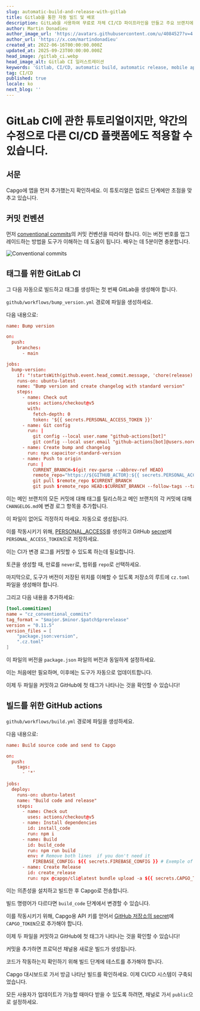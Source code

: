 ```yaml
---
slug: automatic-build-and-release-with-gitlab
title: Gitlab을 통한 자동 빌드 및 배포
description: GitLab을 사용하여 무료로 자체 CI/CD 파이프라인을 만들고 주요 브랜치에 푸시할 때마다 애플리케이션을 배포하세요.
author: Martin Donadieu
author_image_url: 'https://avatars.githubusercontent.com/u/4084527?v=4'
author_url: 'https://x.com/martindonadieu'
created_at: 2022-06-16T00:00:00.000Z
updated_at: 2025-09-23T00:00:00.000Z
head_image: /gitlab_ci.webp
head_image_alt: Gitlab CI 일러스트레이션
keywords: 'Gitlab, CI/CD, automatic build, automatic release, mobile app updates'
tag: CI/CD
published: true
locale: ko
next_blog: ''
---
```


# GitLab CI에 관한 튜토리얼이지만, 약간의 수정으로 다른 CI/CD 플랫폼에도 적용할 수 있습니다.

## 서문

Capgo에 앱을 먼저 추가했는지 확인하세요. 이 튜토리얼은 업로드 단계에만 초점을 맞추고 있습니다.

## 커밋 컨벤션

먼저 [conventional commits](https://www.conventionalcommits.org/en/v1.0.0/)의 커밋 컨벤션을 따라야 합니다. 이는 버전 번호를 업그레이드하는 방법을 도구가 이해하는 데 도움이 됩니다. 배우는 데 5분이면 충분합니다.

![Conventional commits](/conventional_commits.webp)

## 태그를 위한 GitLab CI

그 다음 자동으로 빌드하고 태그를 생성하는 첫 번째 GitLab을 생성해야 합니다.

`github/workflows/bump_version.yml` 경로에 파일을 생성하세요.

다음 내용으로:

```toml
name: Bump version

on:
  push:
    branches:
      - main

jobs:
  bump-version:
    if: "!startsWith(github.event.head_commit.message, 'chore(release):')"
    runs-on: ubuntu-latest
    name: "Bump version and create changelog with standard version"
    steps:
      - name: Check out
        uses: actions/checkout@v5
        with:
          fetch-depth: 0
          token: '${{ secrets.PERSONAL_ACCESS_TOKEN }}'
      - name: Git config
        run: |
          git config --local user.name "github-actions[bot]"
          git config --local user.email "github-actions[bot]@users.noreply.github.com"
      - name: Create bump and changelog
        run: npx capacitor-standard-version
      - name: Push to origin
        run: |
          CURRENT_BRANCH=$(git rev-parse --abbrev-ref HEAD)
          remote_repo="https://${GITHUB_ACTOR}:${{ secrets.PERSONAL_ACCESS_TOKEN }}@github.com/${GITHUB_REPOSITORY}.git"
          git pull $remote_repo $CURRENT_BRANCH
          git push $remote_repo HEAD:$CURRENT_BRANCH --follow-tags --tags
```

이는 메인 브랜치의 모든 커밋에 대해 태그를 릴리스하고 메인 브랜치의 각 커밋에 대해 `CHANGELOG.md`에 변경 로그 항목을 추가합니다.

이 파일이 없어도 걱정하지 마세요. 자동으로 생성됩니다.

이를 작동시키기 위해, [PERSONAL_ACCESS](https://docs.github.com/en/authentication/keeping-your-account-and-data-secure/creating-a-personal-access-token/)를 생성하고 GitHub [secret](https://docs.github.com/en/actions/security-guides/encrypted-secrets "GitHub secrets")에 `PERSONAL_ACCESS_TOKEN`으로 저장하세요.

이는 CI가 변경 로그를 커밋할 수 있도록 하는데 필요합니다.

토큰을 생성할 때, 만료를 `never`로, 범위를 `repo`로 선택하세요.

마지막으로, 도구가 버전이 저장된 위치를 이해할 수 있도록 저장소의 루트에 `cz.toml` 파일을 생성해야 합니다.

그리고 다음 내용을 추가하세요:

```toml
[tool.commitizen]
name = "cz_conventional_commits"
tag_format = "$major.$minor.$patch$prerelease"
version = "0.11.5"
version_files = [
    "package.json:version",
    ".cz.toml"
]
```

이 파일의 버전을 `package.json` 파일의 버전과 동일하게 설정하세요.

이는 처음에만 필요하며, 이후에는 도구가 자동으로 업데이트합니다.

이제 두 파일을 커밋하고 GitHub에 첫 태그가 나타나는 것을 확인할 수 있습니다!

## 빌드를 위한 GitHub actions

`github/workflows/build.yml` 경로에 파일을 생성하세요.

다음 내용으로:

```toml
name: Build source code and send to Capgo

on:
  push:
    tags:
      - '*'
      
jobs:
  deploy:
    runs-on: ubuntu-latest
    name: "Build code and release"
    steps:
      - name: Check out
        uses: actions/checkout@v5
      - name: Install dependencies
        id: install_code
        run: npm i
      - name: Build
        id: build_code
        run: npm run build
        env: # Remove both lines  if you don't need it
          FIREBASE_CONFIG: ${{ secrets.FIREBASE_CONFIG }} # Exemple of env var coming from a secret
      - name: Create Release
        id: create_release
        run: npx @capgo/cli@latest bundle upload -a ${{ secrets.CAPGO_TOKEN }} -c production
```

이는 의존성을 설치하고 빌드한 후 Capgo로 전송합니다.

빌드 명령어가 다르다면 `build_code` 단계에서 변경할 수 있습니다.

이를 작동시키기 위해, Capgo용 API 키를 얻어서 [GitHub 저장소의 secret](https://docs.github.com/en/actions/security-guides/encrypted-secrets/)에 `CAPGO_TOKEN`으로 추가해야 합니다.

이제 두 파일을 커밋하고 GitHub에 첫 태그가 나타나는 것을 확인할 수 있습니다!

커밋을 추가하면 프로덕션 채널용 새로운 빌드가 생성됩니다.

코드가 작동하는지 확인하기 위해 빌드 단계에 테스트를 추가해야 합니다.

Capgo 대시보드로 가서 방금 나타난 빌드를 확인하세요. 이제 CI/CD 시스템이 구축되었습니다.

모든 사용자가 업데이트가 가능할 때마다 받을 수 있도록 하려면, 채널로 가서 `public`으로 설정하세요.
